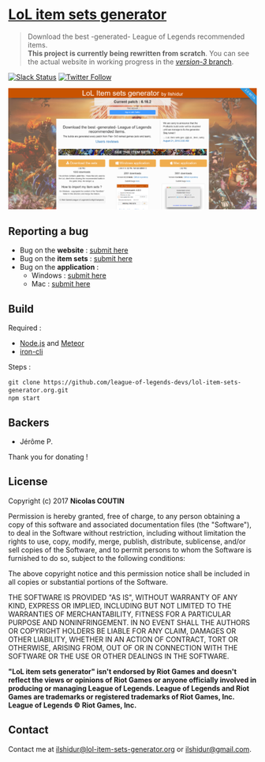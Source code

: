 # [LoL item sets generator](https://lol-item-sets-generator.org)

> Download the best -generated- League of Legends recommended items.<br/>
**This project is currently being rewritten from scratch**. You can see the actual website in working progress in the [_version-3_ branch](https://github.com/league-of-legends-devs/lol-item-sets-generator.org/tree/version-3).

[![Slack Status](https://slack.lol-item-sets-generator.org/badge.svg)](https://slack.lol-item-sets-generator.org/)
[![Twitter Follow](https://img.shields.io/twitter/follow/LoL_item_sets.svg?style=social&label=Follow)](https://twitter.com/Unreal_IRCd)

![preview](preview.png)

## Reporting a bug

* Bug on the **website** : [submit here](https://github.com/league-of-legends-devs/lol-item-sets-generator.org/issues/new)
* Bug on the **item sets** : [submit here](https://github.com/league-of-legends-devs/feeder.lol-item-sets-generator.org/issues/new)
* Bug on the **application** :
  * Windows : [submit here](https://github.com/league-of-legends-devs/LoL-item-sets/issues/new)
  * Mac : [submit here](https://github.com/league-of-legends-devs/LoL-item-sets-Mac/issues/new)

## Build

Required :
* [Node.js](https://nodejs.org) and [Meteor](https://www.meteor.com)
* [iron-cli](https://github.com/iron-meteor/iron-cli)

Steps :
```shell
git clone https://github.com/league-of-legends-devs/lol-item-sets-generator.org.git
npm start
```

## Backers

* Jérôme P.

Thank you for donating !

## License

Copyright (c) 2017 **Nicolas COUTIN**

Permission is hereby granted, free of charge, to any person obtaining a copy
of this software and associated documentation files (the "Software"), to deal
in the Software without restriction, including without limitation the rights
to use, copy, modify, merge, publish, distribute, sublicense, and/or sell
copies of the Software, and to permit persons to whom the Software is
furnished to do so, subject to the following conditions:

The above copyright notice and this permission notice shall be included in all
copies or substantial portions of the Software.

THE SOFTWARE IS PROVIDED "AS IS", WITHOUT WARRANTY OF ANY KIND, EXPRESS OR
IMPLIED, INCLUDING BUT NOT LIMITED TO THE WARRANTIES OF MERCHANTABILITY,
FITNESS FOR A PARTICULAR PURPOSE AND NONINFRINGEMENT. IN NO EVENT SHALL THE
AUTHORS OR COPYRIGHT HOLDERS BE LIABLE FOR ANY CLAIM, DAMAGES OR OTHER
LIABILITY, WHETHER IN AN ACTION OF CONTRACT, TORT OR OTHERWISE, ARISING FROM,
OUT OF OR IN CONNECTION WITH THE SOFTWARE OR THE USE OR OTHER DEALINGS IN THE
SOFTWARE.

**"LoL item sets generator" isn't endorsed by Riot Games and doesn't reflect the views or opinions of Riot Games or anyone officially involved in producing or managing League of Legends.
League of Legends and Riot Games are trademarks or registered trademarks of Riot Games, Inc. League of Legends © Riot Games, Inc.**

## Contact

Contact me at [ilshidur@lol-item-sets-generator.org](mailto:ilshidur@lol-item-sets-generator.org) or [ilshidur@gmail.com](mailto:ilshidur@gmail.com).
